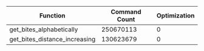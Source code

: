| Function                      | Command Count | Optimization |
|-------------------------------|---------------|--------------|
| get_bites_alphabetically      | 250670113     | 0            |
| get_bites_distance_increasing | 130623679     | 0            |

